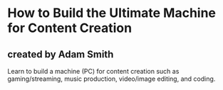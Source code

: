 # How to Build the Ultimate Machine for Content Creation 
## created by Adam Smith
Learn to build a machine (PC) for content creation such as gaming/streaming, music production, video/image editing, and coding.
